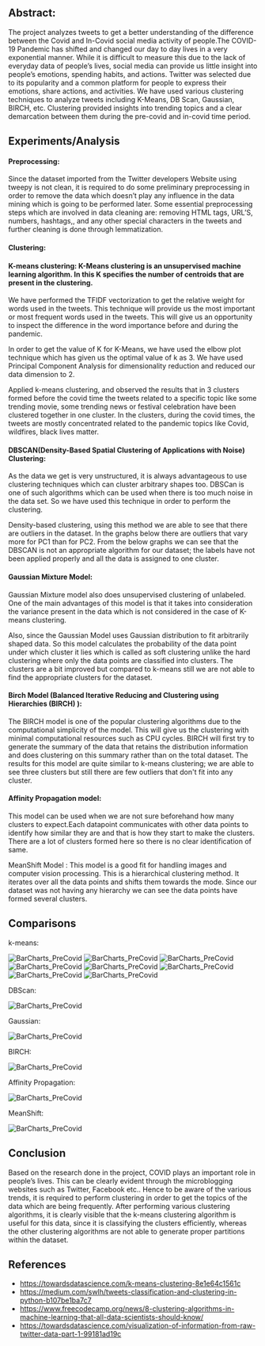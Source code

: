 ## Abstract:

The project analyzes tweets to get a better understanding of the difference between the Covid and In-Covid social media activity of people.The COVID-19 Pandemic has shifted and changed our day to day lives in a very exponential manner. While it is difficult to measure this due to the lack of everyday data of people’s lives, social media can provide us little insight into people’s emotions, spending habits, and actions. Twitter was selected due to its popularity and a common platform for people to express their emotions, share actions, and activities. We have used various clustering techniques to analyze tweets including K-Means, DB Scan, Gaussian, BIRCH, etc. Clustering provided insights into trending topics and a clear demarcation between them during the pre-covid and in-covid time period.


## Experiments/Analysis

#### Preprocessing:

Since the dataset imported from the Twitter developers Website using tweepy is not clean, it is required to do some preliminary preprocessing in order to remove the data which doesn’t play any influence in the data mining which is going to be performed later. Some essential preprocessing steps which are involved in data cleaning are: removing HTML tags, URL’S, numbers, hashtags,, and any other special characters in the tweets and further cleaning is done through lemmatization.

#### Clustering:

#### K-means clustering: K-Means clustering is an unsupervised machine learning algorithm. In this K specifies the number of centroids that are present in the clustering. 

We have performed the TFIDF vectorization to get the relative weight for words used in the tweets. This technique will provide us the most important or most frequent words used in the tweets. This will give us an opportunity to inspect the difference in the word importance before and during the pandemic.

In order to get the value of K for K-Means, we have used the elbow plot technique which has given us the optimal value of k as 3. We have used Principal Component Analysis for dimensionality reduction and reduced our data dimension to 2.

Applied k-means clustering, and observed the results that in 3 clusters formed before the covid time the tweets related to a specific topic like some trending movie,  some trending news or festival celebration have been clustered together in one cluster. In the clusters, during the covid times, the tweets are mostly concentrated related to the pandemic topics like Covid, wildfires, black lives matter.


#### DBSCAN(Density-Based Spatial Clustering of Applications with Noise) Clustering: 

As the data we get is very unstructured, it is always advantageous to use clustering techniques which can cluster arbitrary shapes too. DBSCan is one of such algorithms which can be used when there is too much noise in the data set. So we have used this technique in order to perform the clustering.

Density-based clustering, using this method we are able to see that there are outliers in the dataset. In the graphs below there are outliers that vary more for PC1 than for PC2. From the below graphs we can see that the DBSCAN is not an appropriate algorithm for our dataset; the labels have not been applied properly and all the data is assigned to one cluster.




#### Gaussian Mixture Model: 

Gaussian Mixture model also does unsupervised clustering of unlabeled. One of the main advantages of this model is that it takes into consideration the variance present in the data which is not considered in the case of K-means clustering. 

Also, since the Gaussian Model uses Gaussian distribution to fit arbitrarily shaped data. So this model calculates the probability of the data point under which cluster it lies which is called as soft clustering unlike the hard clustering where only the data points are classified into clusters. The clusters are a bit improved but compared to k-means still we are not able to find the appropriate clusters for the dataset.




#### Birch Model (Balanced Iterative Reducing and Clustering using Hierarchies (BIRCH) ): 

The BIRCH model is one of the popular clustering algorithms due to the computational simplicity of the model. This will give us the clustering with minimal computational resources such as CPU cycles. BIRCH will first try to generate the summary of the data that retains the distribution information and does clustering on this summary rather than on the total dataset. The results for this model are quite similar to k-means clustering; we are able to see three clusters but still there are few outliers that don't fit into any cluster.


#### Affinity Propagation model: 

This model can be used when we are not sure beforehand how many clusters to expect.Each datapoint communicates with other data points to identify how similar they are and that is how they start to make the clusters. There are a lot of clusters formed here so there is no clear identification of same.


MeanShift Model : This model is a good fit for handling images and computer vision processing. This is a hierarchical clustering method. It iterates over all the data points and shifts them towards the mode. Since our dataset was not having any hierarchy we can see the data points have formed several clusters. 




## Comparisons

k-means:

![BarCharts_PreCovid](https://github.com/revanth802/CMPE-255-FA2020-Team6/blob/main/Images_Figures/ScatterPlot1.png)
![BarCharts_PreCovid](https://github.com/revanth802/CMPE-255-FA2020-Team6/blob/main/Images_Figures/ScatterPlot2.png)
![BarCharts_PreCovid](https://github.com/revanth802/CMPE-255-FA2020-Team6/blob/main/Images_Figures/PrecovidC1.png)
![BarCharts_PreCovid](https://github.com/revanth802/CMPE-255-FA2020-Team6/blob/main/Images_Figures/Precovidc2.png)
![BarCharts_PreCovid](https://github.com/revanth802/CMPE-255-FA2020-Team6/blob/main/Images_Figures/Precovidc3.png)
![BarCharts_PreCovid](https://github.com/revanth802/CMPE-255-FA2020-Team6/blob/main/Images_Figures/Precovidc4.png)
![BarCharts_PreCovid](https://github.com/revanth802/CMPE-255-FA2020-Team6/blob/main/Images_Figures/Precovidc5.png)
![BarCharts_PreCovid](https://github.com/revanth802/CMPE-255-FA2020-Team6/blob/main/Images_Figures/Precovid5.png)

DBScan:

![BarCharts_PreCovid](https://github.com/revanth802/CMPE-255-FA2020-Team6/blob/main/Images_Figures/DBScan.png)

Gaussian:

![BarCharts_PreCovid](https://github.com/revanth802/CMPE-255-FA2020-Team6/blob/main/Images_Figures/G.png)

BIRCH:

![BarCharts_PreCovid](https://github.com/revanth802/CMPE-255-FA2020-Team6/blob/main/Images_Figures/birch.png)

Affinity Propagation:

![BarCharts_PreCovid](https://github.com/revanth802/CMPE-255-FA2020-Team6/blob/main/Images_Figures/affinity.png)

MeanShift:

![BarCharts_PreCovid](https://github.com/revanth802/CMPE-255-FA2020-Team6/blob/main/Images_Figures/MeanShift.png)

## Conclusion

Based on the research done in the project, COVID plays an important role in people’s lives. This can be clearly evident through the microblogging websites such as Twitter, Facebook etc.. Hence to be aware of the various trends, it is required to perform clustering in order to get the topics of the data which are being frequently. After performing various clustering algorithms, it is clearly visible that the k-means clustering algorithm is useful for this data, since it is classifying the clusters efficiently, whereas the other clustering algorithms are not able to generate proper partitions within the dataset.


## References
- https://towardsdatascience.com/k-means-clustering-8e1e64c1561c 
- https://medium.com/swlh/tweets-classification-and-clustering-in-python-b107be1ba7c7
- https://www.freecodecamp.org/news/8-clustering-algorithms-in-machine-learning-that-all-data-scientists-should-know/
- https://towardsdatascience.com/visualization-of-information-from-raw-twitter-data-part-1-99181ad19c

